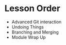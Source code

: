 # Lesson Order

* Advanced Git interaction
* Undoing Things
* Branching and Merging
* Module Wrap Up
